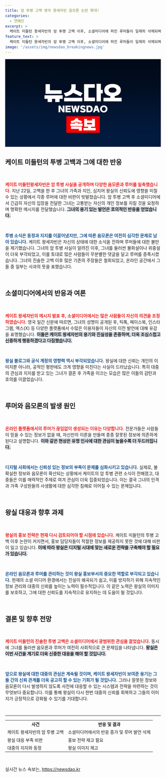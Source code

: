 ```yaml
---
title: 암 투병 고백 영국 왕세자빈 음모론 논란 확대!
categories:
  - 연예인
excerpt: >
  케이트 미들턴 왕세자빈의 암 투병 고백 이후, 소셜미디어에 퍼진 루머들이 일제히 삭제되며 왕실의 언론 대응 부족이 도마 위에 올랐다. 음모론의 확산과 여론의 반응은 무엇을 의미할까? 클릭하여 더 알아보세요!
feature_text: >
  케이트 미들턴 왕세자빈의 암 투병 고백 이후, 소셜미디어에 퍼진 루머들이 일제히 삭제되며 왕실의 언론 대응 부족이 도마 위에 올랐다. 음모론의 확산과 여론의 반응은 무엇을 의미할까? 클릭하여 더 알아보세요!
image: '/assets/img/newsdao_breakingnews.jpg'
---
```


<p><img src="/assets/img/newsdao_breakingnews.jpg" alt="bookingtag 속보" /></p>

<h2 data-ke-size="size26">케이트 미들턴의 투병 고백과 그에 대한 반응</h2>

<p data-ke-size="size16">&nbsp;</p>

<p><b><span style="color: #ee2323;">케이트 미들턴왕세자빈은 암 투병 사실을 공개하며 다양한 음모론과 루머를 일축했습니다.</span></b> 지난 22일, 고백을 한 후 그녀의 가족과 지인, 심지어 왕실의 신뢰도에 영향을 미칠 수 있는 상황에서 각종 루머에 대한 비판이 빗발쳤습니다. 암 투병 고백 후 소셜미디어에서 긴급히 자신의 입장을 전달한 그녀는 고통받는 자신의 개인 정보를 지킬 것을 요청하며 명확한 메시지를 전달했습니다. <b><span style="background-color: #21538527;">그녀의 용기 있는 발언은 호의적인 반응을 얻었습니다.</span></b> </p>

<p data-ke-size="size16">&nbsp;</p>

<p><b><span style="color: #1a5490;">투병 소식은 동정과 지지를 이끌어냈지만, 그에 따른 음모론은 여전히 심각한 문제로 남아 있습니다.</span></b> 케이트 왕세자빈은 자신의 상태에 대한 소식을 전하며 루머들에 대한 불만을 제기했습니다. 그녀의 암 투병 사실이 알려진 이후, 그녀를 둘러싼 불화설이나 위중설이 더욱 부각되었고, 이를 토대로 많은 사람들이 무분별한 댓글을 달고 루머를 증폭시켰습니다. 그녀의 진솔한 고백 이후 많은 기존의 주장들은 철회되었고, 온라인 공간에서 그들 중 일부는 사과의 뜻을 표했습니다. </p>

<p data-ke-size="size16">&nbsp;</p>

<h2 data-ke-size="size26">소셜미디어에서의 반응과 여론</h2>

<p data-ke-size="size16">&nbsp;</p>

<p><b><span style="color: #ee2323;">케이트 왕세자빈의 메시지 발표 후, 소셜미디어에서는 많은 사람들이 자신의 의견을 조정하였습니다.</span></b> 영국 일간 신문에 따르면, 그녀의 성명이 공개된 후, 틱톡, 페이스북, 인스타그램, 엑스(X) 등 다양한 플랫폼에서 수많은 이용자들이 자신의 이전 발언에 대해 유감을 표명했습니다. <b><span style="background-color: #21538527;">이들은 케이트 왕세자빈의 용기와 진실성을 존중하며, 더욱 조심스럽고 신중하게 행동하겠다고 다짐했습니다.</span></b> </p>

<p data-ke-size="size16">&nbsp;</p>

<p><b><span style="color: #1a5490;">왕실 블로그와 공식 계정의 영향력 역시 부각되었습니다.</span></b> 왕실에 대한 신뢰는 개인의 이미지뿐 아니라, 공적인 평판에도 크게 영향을 미친다는 사실이 드러났습니다. 특히 대중의 관심과 지지를 받고 있는 그녀가 결혼 후 가족을 이끄는 모습은 많은 이들의 감탄과 호의를 이끌었습니다. </p>

<p data-ke-size="size16">&nbsp;</p>

<h2 data-ke-size="size26">루머와 음모론의 발생 원인</h2>

<p data-ke-size="size16">&nbsp;</p>

<p><b><span style="color: #ee2323;">온라인 플랫폼에서의 루머가 끊임없이 생성되는 이유는 다양합니다.</span></b> 전문가들은 사람들이 믿을 수 있는 정보가 없을 때, 자신만의 이론을 만들며 종종 잘못된 정보에 의존하게 된다고 설명합니다. <b><span style="background-color: #21538527;">이와 같은 현상은 유명 인사에 대한 관심이 높을수록 더 두드러집니다.</span></b> </p>

<p data-ke-size="size16">&nbsp;</p>

<p><b><span style="color: #1a5490;">디지털 사회에서는 신뢰성 있는 정보의 부족이 문제를 심화시키고 있습니다.</span></b> 실제로, 불확실한 정보와 음모론이 확산되는 상황에서 케이트의 암 투병 관련 소식이 전해졌고, 대중들은 이를 매력적인 주제로 여겨 관심이 더욱 집중되었습니다. 이는 결국 그녀의 인격과 가족 구성원들의 사생활에 대한 심각한 침해로 이어질 수 있는 문제입니다.</p>

<p data-ke-size="size16">&nbsp;</p>

<h2 data-ke-size="size26">왕실 대응과 향후 과제</h2>

<p data-ke-size="size16">&nbsp;</p>

<p><b><span style="color: #ee2323;">왕실의 홍보 전략은 현재 다시 검토되어야 할 시점에 있습니다.</span></b> 케이트 미들턴의 투병 고백 이후 논란이 커지면서, 홍보 담당자들이 적절한 정보를 제공하지 못한 것에 대해 비판이 일고 있습니다. <b><span style="background-color: #21538527;">이에 따라 왕실은 디지털 시대에 맞는 새로운 전략을 구축해야 할 필요가 있습니다.</span></b> </p>

<p data-ke-size="size16">&nbsp;</p>

<p><b><span style="color: #1a5490;">온라인 음모론과 루머를 관리하는 것이 왕실 홍보부서의 중요한 역할로 부각되고 있습니다.</span></b> 현재의 소셜 미디어 환경에서는 진실이 왜곡되기 쉽고, 이를 방지하기 위해 지속적인 정보 관리와 대중의 신뢰를 높이는 노력이 필수적입니다. 이 같은 노력은 왕실의 이미지를 보호하고, 그에 대한 신뢰도를 지속적으로 유지하는 데 도움이 될 것입니다.</p>

<p data-ke-size="size16">&nbsp;</p>

<h2 data-ke-size="size26">결론 및 향후 전망</h2>

<p data-ke-size="size16">&nbsp;</p>

<p><b><span style="color: #ee2323;">케이트 미들턴의 진솔한 투병 고백은 소셜미디어에서 광범위한 관심을 끌었습니다.</span></b> 동시에 그녀를 둘러싼 음모론과 루머가 여전히 사회적으로 큰 문제임을 나타냅니다. <b><span style="background-color: #21538527;">왕실은 이번 사건을 계기로 더욱 신중한 대응을 해야 할 것입니다.</span></b> </p>

<p data-ke-size="size16">&nbsp;</p>

<p><b><span style="color: #1a5490;">앞으로 왕실에 대한 대중의 관심은 계속될 것이며, 케이트 왕세자빈이 보여준 용기는 그들 간의 신뢰 관계를 더욱 공고히 할 수 있는 기회가 될 것입니다.</span></b> 그러나 잘못된 정보와 음모론이 다시 발생하지 않도록 사전에 대응할 수 있는 시스템과 전략을 마련하는 것이 무엇보다 중요합니다. 이를 통해 왕실이 다시 한번 대중의 신뢰를 회복하고 그들의 이미지가 긍정적으로 강화될 수 있기를 기대합니다.</p>

<p data-ke-size="size16">&nbsp;</p>

<hr>

<table style="width: 100%; border-collapse: collapse;">
    <tr>
        <td style="text-align: center; height: 17px;"><b>사건</b></td>
        <td style="text-align: center; height: 17px;"><b>반응 및 결과</b></td>
    </tr>
    <tr>
        <td style="height: 17px;">케이트 왕세자빈의 암 투병 고백</td>
        <td style="height: 17px;">소셜미디어에서의 반응 증가 및 루머 발언 삭제</td>
    </tr>
    <tr>
        <td style="height: 17px;">왕실 대응 부족 비판</td>
        <td style="height: 17px;">홍보 전략 재고 필요</td>
    </tr>
    <tr>
        <td style="height: 17px;">대중의 지지와 동정</td>
        <td style="height: 17px;">왕실 이미지 제고</td>
    </tr>
</table>

<p data-ke-size="size16">&nbsp;</p>
실시간 뉴스 속보는, <a href="https://newsdao.kr" rel="dofollow">https://newsdao.kr</a>


